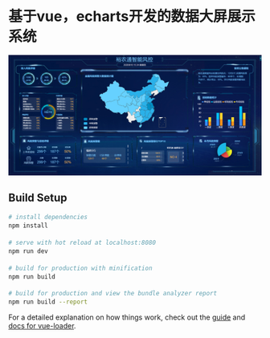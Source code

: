 
# 基于vue，echarts开发的数据大屏展示系统
 ![](https://github.com/cxj20150214/vue-jbf/blob/develop/src/assets/img/1.png?raw=true)

## Build Setup

``` bash
# install dependencies
npm install

# serve with hot reload at localhost:8080
npm run dev

# build for production with minification
npm run build

# build for production and view the bundle analyzer report
npm run build --report
```

For a detailed explanation on how things work, check out the [guide](http://vuejs-templates.github.io/webpack/) and [docs for vue-loader](http://vuejs.github.io/vue-loader).
